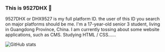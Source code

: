 ### This is 9527DHX 👋

9527DHX or DHX9527 is my full platform ID. the user of this ID you search on major platforms should be me.
I'm a 17-year-old senior 3 student, living in Guangdong Province, China.
I am currently tossing about some website applications, such as CMS.
Studying HTML / CSS...... 

![GitHub stats](https://github-readme-stats.vercel.app/api?username=9527DHX&show_icons=true)



<!--
**9527DHX/9527DHX** is a ✨ _special_ ✨ repository because its `README.md` (this file) appears on your GitHub profile.

Here are some ideas to get you started:

- 🔭 I’m currently working on ...
- 🌱 I’m currently learning ...
- 👯 I’m looking to collaborate on ...
- 🤔 I’m looking for help with ...
- 💬 Ask me about ...
- 📫 How to reach me: ...
- 😄 Pronouns: ...
- ⚡ Fun fact: ...
-->


